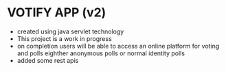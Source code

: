 # VOTIFY APP (v2)
- created using java servlet technology
- This project is a work in progress
- on completion users will be able to access an online platform for voting and polls eighther anonymous polls or normal identity polls
- added some rest apis
